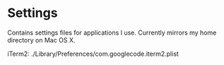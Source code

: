 # Settings

Contains settings files for applications I use.  Currently
mirrors my home directory on Mac OS X.

iTerm2: ./Library/Preferences/com.googlecode.iterm2.plist



